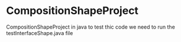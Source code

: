 # CompositionShapeProject
CompositionShapeProject in java 
 to test thic code we need to run the testInterfaceShape.java file
